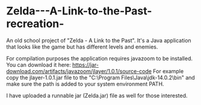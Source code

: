 # Zelda---A-Link-to-the-Past-recreation-
An old school project of "Zelda - A Link to the Past". It's a Java application that looks like the game but has different levels and enemies.

For compilation purposes the application requires javazoom to be installed. You can download it here: https://jar-download.com/artifacts/javazoom/jlayer/1.0.1/source-code
For example copy the jlayer-1.0.1.jar file to the "C:\Program Files\Java\jdk-14.0.2\bin" and make sure the path is added to your system environment PATH.

I have uploaded a runnable jar (Zelda.jar) file as well for those interested.
